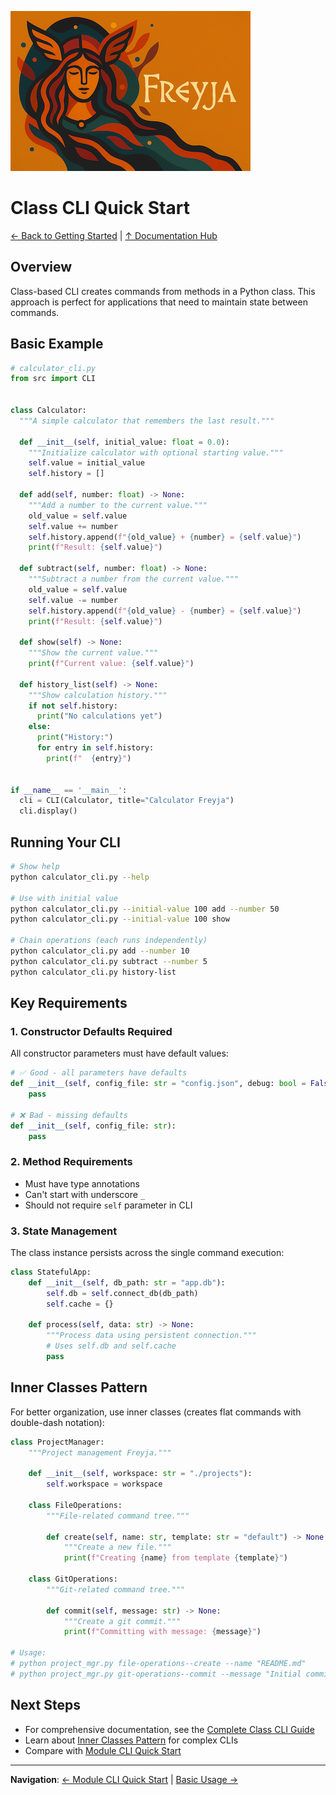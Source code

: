 ![Freyja Thumb](https://github.com/terracoil/freyja/raw/main/docs/freyja-thumb.png)
# Class CLI Quick Start

[← Back to Getting Started](README.md) | [↑ Documentation Hub](../README.md)

## Overview

Class-based CLI creates commands from methods in a Python class. This approach is perfect for applications that need to maintain state between commands.

## Basic Example

```python
# calculator_cli.py
from src import CLI


class Calculator:
  """A simple calculator that remembers the last result."""

  def __init__(self, initial_value: float = 0.0):
    """Initialize calculator with optional starting value."""
    self.value = initial_value
    self.history = []

  def add(self, number: float) -> None:
    """Add a number to the current value."""
    old_value = self.value
    self.value += number
    self.history.append(f"{old_value} + {number} = {self.value}")
    print(f"Result: {self.value}")

  def subtract(self, number: float) -> None:
    """Subtract a number from the current value."""
    old_value = self.value
    self.value -= number
    self.history.append(f"{old_value} - {number} = {self.value}")
    print(f"Result: {self.value}")

  def show(self) -> None:
    """Show the current value."""
    print(f"Current value: {self.value}")

  def history_list(self) -> None:
    """Show calculation history."""
    if not self.history:
      print("No calculations yet")
    else:
      print("History:")
      for entry in self.history:
        print(f"  {entry}")


if __name__ == '__main__':
  cli = CLI(Calculator, title="Calculator Freyja")
  cli.display()
```

## Running Your CLI

```bash
# Show help
python calculator_cli.py --help

# Use with initial value
python calculator_cli.py --initial-value 100 add --number 50
python calculator_cli.py --initial-value 100 show

# Chain operations (each runs independently)
python calculator_cli.py add --number 10
python calculator_cli.py subtract --number 5
python calculator_cli.py history-list
```

## Key Requirements

### 1. Constructor Defaults Required
All constructor parameters must have default values:
```python
# ✅ Good - all parameters have defaults
def __init__(self, config_file: str = "config.json", debug: bool = False):
    pass

# ❌ Bad - missing defaults
def __init__(self, config_file: str):
    pass
```

### 2. Method Requirements
- Must have type annotations
- Can't start with underscore `_`
- Should not require `self` parameter in CLI

### 3. State Management
The class instance persists across the single command execution:
```python
class StatefulApp:
    def __init__(self, db_path: str = "app.db"):
        self.db = self.connect_db(db_path)
        self.cache = {}
    
    def process(self, data: str) -> None:
        """Process data using persistent connection."""
        # Uses self.db and self.cache
        pass
```

## Inner Classes Pattern

For better organization, use inner classes (creates flat commands with double-dash notation):

```python
class ProjectManager:
    """Project management Freyja."""
    
    def __init__(self, workspace: str = "./projects"):
        self.workspace = workspace
    
    class FileOperations:
        """File-related command tree."""
        
        def create(self, name: str, template: str = "default") -> None:
            """Create a new file."""
            print(f"Creating {name} from template {template}")
    
    class GitOperations:
        """Git-related command tree."""
        
        def commit(self, message: str) -> None:
            """Create a git commit."""
            print(f"Committing with message: {message}")

# Usage:
# python project_mgr.py file-operations--create --name "README.md"
# python project_mgr.py git-operations--commit --message "Initial commit"
```

## Next Steps

- For comprehensive documentation, see the [Complete Class CLI Guide](../user-guide/class-cli.md)
- Learn about [Inner Classes Pattern](../user-guide/inner-classes.md) for complex CLIs
- Compare with [Module CLI Quick Start](module-cli.md)

---

**Navigation**: [← Module CLI Quick Start](module-cli.md) | [Basic Usage →](basic-usage.md)